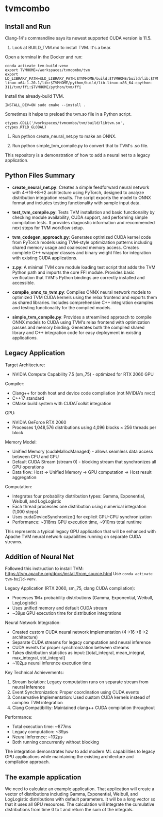 # tvmcombo

## Install and Run

Clang-14's commandline says its newest supported CUDA version is 11.5.

 1. Look at BUILD_TVM.md to install TVM. It's a bear.

Open a terminal in the Docker and run:
```
conda activate tvm-build-venv
export TVMHOME=/workspaces/tvmcombo/tvm
export LD_LIBRARY_PATH=$LD_LIBRARY_PATH:$TVMHOME/build:$TVMHOME/build/lib:$TVMHOME/onnxruntime-linux-x64-1.20.1/lib:$TVMHOME/python/build/lib.linux-x86_64-cpython-311/tvm/ffi:$TVMHOME/python/tvm/ffi
```
Install the already-build TVM.
```
INSTALL_DEV=ON sudo cmake --install .
```
Sometimes it helps to preload the tvm.so file in a Python script.
```
ctypes.CDLL('/workspaces/tvmcombo/tvm/build/libtvm.so', ctypes.RTLD_GLOBAL)
```
 1. Run python create_neural_net.py to make an ONNX.

 1. Run python simple_tvm_compile.py  to convert that to TVM's .so file.


This repository is a demonstration of how to add a neural net to a legacy application.

## Python Files Summary

- **create_neural_net.py**: Creates a simple feedforward neural network with 4→16→8→2 architecture using PyTorch, designed to analyze distribution integration results. The script exports the model to ONNX format and includes testing functionality with sample input data.

- **test_tvm_compile.py**: Tests TVM installation and basic functionality by checking module availability, CUDA support, and performing simple compilation tests. It provides diagnostic information and recommended next steps for TVM workflow setup.

- **tvm_codegen_approach.py**: Generates optimized CUDA kernel code from PyTorch models using TVM-style optimization patterns including shared memory usage and coalesced memory access. Creates complete C++ wrapper classes and binary weight files for integration with existing CUDA applications.

- **z.py**: A minimal TVM core module loading test script that adds the TVM Python path and imports the core FFI module. Provides basic verification that TVM's Python bindings are correctly installed and accessible.

- **compile_onnx_to_tvm.py**: Compiles ONNX neural network models to optimized TVM CUDA kernels using the relax frontend and exports them as shared libraries. Includes comprehensive C++ integration examples and testing functionality for the compiled models.

- **simple_tvm_compile.py**: Provides a streamlined approach to compile ONNX models to CUDA using TVM's relax frontend with optimization passes and memory binding. Generates both the compiled shared library and C++ integration code for easy deployment in existing applications.

## Legacy Application

  Target Architecture:
  - NVIDIA Compute Capability 7.5 (sm_75) - optimized for RTX 2060 GPU

  Compiler:
  - Clang++ for both host and device code compilation (not NVIDIA's nvcc)
  - C++17 standard
  - CMake build system with CUDAToolkit integration

  GPU:
  - NVIDIA GeForce RTX 2060
  - Processes 1,048,576 distributions using 4,096 blocks × 256 threads per block

  Memory Model:
  - Unified Memory (cudaMallocManaged) - allows seamless data access between CPU and GPU
  - Default CUDA Stream (stream 0) - blocking stream that synchronizes all GPU operations
  - Data flow: Host → Unified Memory → GPU computation → Host result aggregation

  Computation:
  - Integrates four probability distribution types: Gamma, Exponential, Weibull, and LogLogistic
  - Each thread processes one distribution using numerical integration (1,000 steps)
  - Uses cudaDeviceSynchronize() for explicit GPU-CPU synchronization
  - Performance: ~318ms GPU execution time, ~910ms total runtime

  This represents a typical legacy GPU application that will be enhanced with Apache TVM neural network capabilities running on separate CUDA streams.

## Addition of Neural Net

Followed this instruction to install TVM: https://tvm.apache.org/docs/install/from_source.html
Use `conda activate tvm-build-venv`.

  Legacy Application (RTX 2060, sm_75, clang CUDA compilation):
  - Processes 1M+ probability distributions (Gamma, Exponential, Weibull, LogLogistic)
  - Uses unified memory and default CUDA stream
  - ~39μs GPU execution time for distribution integrations

  Neural Network Integration:
  - Created custom CUDA neural network implementation (4→16→8→2 architecture)
  - Separate CUDA streams for legacy computation and neural inference
  - CUDA events for proper synchronization between streams
  - Takes distribution statistics as input: [total_integral, mean_integral, max_integral, std_integral]
  - ~102μs neural inference execution time

  Key Technical Achievements:
  1. Stream Isolation: Legacy computation runs on separate stream from neural inference
  2. Event Synchronization: Proper coordination using CUDA events
  3. Conservative Implementation: Used custom CUDA kernels instead of complex TVM integration
  4. Clang Compatibility: Maintained clang++ CUDA compilation throughout

  Performance:
  - Total execution time: ~877ms
  - Legacy computation: ~39μs
  - Neural inference: ~102μs
  - Both running concurrently without blocking

  The integration demonstrates how to add modern ML capabilities to legacy GPU applications while maintaining the existing architecture and compilation
   approach.
   
## The example application

We need to calculate an example application. That application will create a vector
of distributions including Gamma, Exponential, Weibull, and LogLogistic distributions
with default parameters. It will be a long vector so that it uses all GPU resources.
The calculation will integrate the cumulative distributions from time 0 to t and return the
sum of the integrals.
